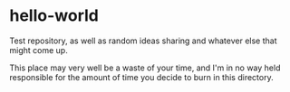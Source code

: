 # hello-world
Test repository, as well as random ideas sharing and whatever else that might come up.

This place may very well be a waste of your time, and I'm in no way held responsible for the amount of time you decide to burn in this directory.
